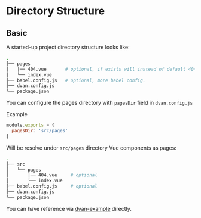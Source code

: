 # Directory Structure

## Basic

A started-up project directory structure looks like:
```sh
.
├── pages
│   │── 404.vue       # optional, if exists will instead of default 404 page.
│   └── index.vue
├── babel.config.js   # optional, more babel config.
├── dvan.config.js
└── package.json
```

You can configure the pages directory with `pagesDir` field in `dvan.config.js`

Example

```js
module.exports = {
  pagesDir: 'src/pages'
}
```

Will be resolve under `src/pages` directory Vue components as pages:

```sh
.
├── src
│   └── pages
│       │── 404.vue     # optional
│       └── index.vue
├── babel.config.js     # optional
├── dvan.config.js
└── package.json
```

You can have reference via [dvan-example](https://github.com/dvanjs/dvan-example) directly.
